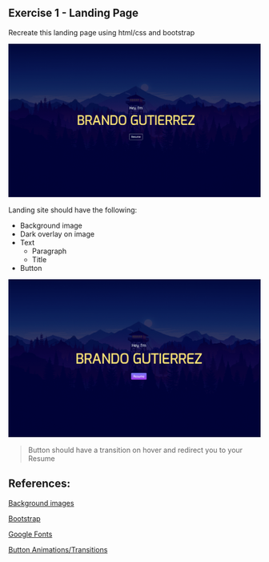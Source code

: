 ## Exercise 1 -  Landing Page

Recreate this landing page using html/css and bootstrap

 ![solution](submission/img/solution.png)

Landing site should have the following:
* Background image
* Dark overlay on image
* Text
    * Paragraph 
    * Title
* Button

 ![solution-hover](submission/img/solution-hover.png)
 
 > Button should have a transition on hover and redirect you to your Resume 

## References:

 [Background images](https://www.w3schools.com/html/html_images_background.asp)

 [Bootstrap](https://getbootstrap.com/)

 [Google Fonts](https://fonts.google.com/)

 [Button Animations/Transitions](https://www.w3schools.com/howto/howto_css_animate_buttons.asp)
